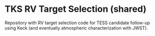 # TKS RV Target Selection (shared)
Repository with RV target selection code for TESS candidate follow-up using Keck (and eventually atmospheric characterization with JWST).
